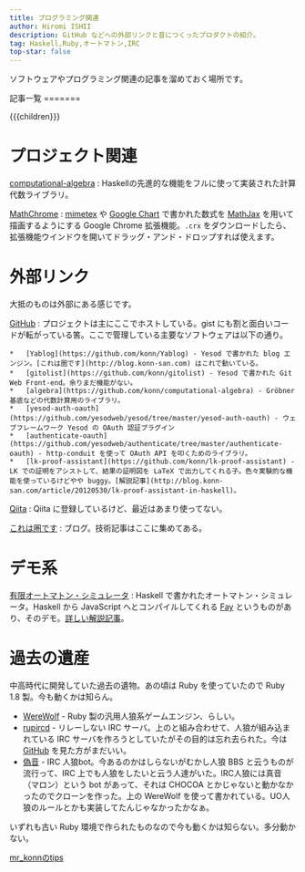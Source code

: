 ```yaml
---
title: プログラミング関連
author: Hiromi ISHII
description: GitHub などへの外部リンクと昔につくったプロダクトの紹介。
tag: Haskell,Ruby,オートマトン,IRC
top-star: false
---
```


ソフトウェアやプログラミング関連の記事を溜めておく場所です。

<div class="row-fluid">
<div class="span9">
記事一覧
=======
<dl id="#children">
{{{children}}}
</dl>

プロジェクト関連
==============
[computational-algebra](http://konn.github.io/computational-algebra/)
:    Haskellの先進的な機能をフルに使って実装された計算代数ライブラリ。

[MathChrome](https://github.com/konn/MathChrome)
:    [mimetex](http://www.forkosh.com/mimetex.html) や [Google Chart](https://developers.google.com/chart/) で書かれた数式を [MathJax](http://www.mathjax.org/) を用いて描画するようにする Google Chrome 拡張機能。`.crx` をダウンロードしたら、拡張機能ウインドウを開いてドラッグ・アンド・ドロップすれば使えます。


外部リンク
========
大抵のものは外部にある感じです。

[GitHub](https://github.com/konn/)
:    プロジェクトは主にここでホストしている。gist にも割と面白いコードが転がっている筈。ここで管理している主要なソフトウェアは以下の通り。

    *   [Yablog](https://github.com/konn/Yablog) - Yesod で書かれた blog エンジン。[これは圏です](http://blog.konn-san.com) はこれで動いている。
	*   [gitolist](https://github.com/konn/gitolist) - Yesod で書かれた Git Web Front-end。余りまだ機能がない。
	*   [algebra](https://github.com/konn/computational-algebra) - Gröbner 基底などの代数計算用のライブラリ。
	*   [yesod-auth-oauth](https://github.com/yesodweb/yesod/tree/master/yesod-auth-oauth) - ウェブフレームワーク Yesod の OAuth 認証プラグイン
	*   [authenticate-oauth](https://github.com/yesodweb/authenticate/tree/master/authenticate-oauth) - http-conduit を使って OAuth API を叩くためのライブラリ。
	*   [lk-proof-assistant](https://github.com/konn/lk-proof-assistant) - LK での証明をアシストして、結果の証明図を LaTeX で出力してくれる子。色々実験的な機能を使っているけどやや buggy。[解説記事](http://blog.konn-san.com/article/20120530/lk-proof-assistant-in-haskell)。
 
[Qiita](http://qiita.com/users/mr_konn)
:    Qiita に登録しているけど、最近はあまり使ってない。

[これは圏です](http://blog.konn-san.com)
:    ブログ。技術記事はここに集めてある。

デモ系
=====
[有限オートマトン・シミュレータ](./automaton/)
:    Haskell で書かれたオートマトン・シミュレータ。Haskell から JavaScript へとコンパイルしてくれる [Fay](http://fay-lang.org/) というものがあり、そのデモ。[詳しい解説記事](http://blog.konn-san.com/article/20121225/fay-introduction)。

過去の遺産
=========
中高時代に開発していた過去の遺物。あの頃は Ruby を使っていたので Ruby 1.8 製。今も動くかは知らん。

* [WereWolf](./ruby/werewolf/) - Ruby 製の汎用人狼系ゲームエンジン、らしい。
* [rupircd](./ruby/rupircd) - リレーしない IRC サーバ。上のと組み合わせて、人狼が組み込まれている IRC サーバを作ろうとしていたがその目的は忘れ去られた。今は [GitHub](https://github.com/konn/rupircd) を見た方がまだいい。
* [偽音](./ruby/gionbot/) - IRC 人狼bot。今あるのかはしらないがむかし人狼 BBS と云うものが流行って、IRC 上でも人狼をしたいと云う人達がいた。IRC人狼には真音（マロン）という bot があって、それは CHOCOA とかじゃないと動かなかったのでクローンを作った。上の WereWolf を使って書かれている。UO人狼のルールとかも実装してたんじゃなかったかなぁ。

いずれも古い Ruby 環境で作られたものなので今も動くかは知らない。多分動かない。
</div>
<div class="span3">
<a class="qiita-timeline" href="https://qiita.com/users/mr_konn" data-qiita-username="mr_konn">mr_konnのtips</a><script src="//qiita-widget.suin.org/widget.js"></script>
</div>
</div>

